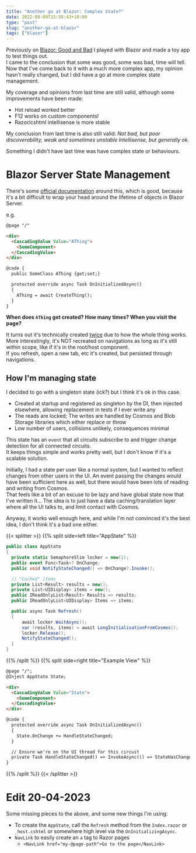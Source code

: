 ```yaml
---
title: "Another go at Blazor: Complex State?"
date: 2022-08-09T15:58:43+10:00
type: "post"
slug: "another-go-at-blazor"
tags: ["blazor"]
---
```


Previously on [Blazor: Good and Bad](/25-blazor-net5) I played with Blazor and made a toy app to test things out.  
I came to the conclusion that some was good, some was bad, time will tell.  
Now that I've come back to it with a much more complex app, my opinion hasn't really changed, but I did have a go at more complex state management.    

<!--more-->  

My coverage and opinions from last time are still valid, although some improvements have been made:
- Hot reload worked better  
- F12 works on custom components!  
- Razor/cshtml intellisense is more stable

My conclusion from last time is also still valid: *Not bad, but poor discoverability, weak and sometimes unstable Intellisense, but generally ok.*  

Something I didn't have last time was have complex state or behaviours.  

# Blazor Server State Management  
There's some [official documentation](https://learn.microsoft.com/en-us/aspnet/core/blazor/state-management?view=aspnetcore-6.0&pivots=server) around this, which is good, because it's a bit difficult to wrap your head around the lifetime of objects in Blazor Server.  

e.g. 

```html
@page "/"

<div>
  <CascadingValue Value="AThing">
    <SomeComponent>
  </CascadingValue>
</div>

@code {
  public SomeClass AThing {get;set;}

  protected override async Task OnInitializedAsync() 
  {
    AThing = await CreateThing();
  }
}
```

**When does `AThing` get created? How many times? When you visit the page?**  

It turns out it's technically created [twice](https://learn.microsoft.com/en-us/aspnet/core/blazor/components/lifecycle?view=aspnetcore-6.0#component-initialization-oninitializedasync) due to how the whole thing works.  
More interestingly, it's NOT recreated on navigations as long as it's still within scope, like if it's in the root/host component.  
If you refresh, open a new tab, etc it's created, but persisted through navigations.

## How I'm managing state
I decided to go with a singleton state (ick?) but I think it's ok in this case.   

- Created at startup and registered as singleton by the DI, then injected elsewhere, allowing replacement in tests if I ever write any  
- The reads are locked; The writes are handled by Cosmos and Blob Storage libraries which either replace or throw  
- Low number of users, collisions unlikely, consequences minimal  

This state has an `event` that all circuits subscribe to and trigger change detection for all connected circuits.  
It keeps things simple and works pretty well, but I don't know if it's a scalable solution.  

Initially, I had a state per user like a normal system, but I wanted to reflect changes from other users in the UI.
An event passing the changes would have been sufficient here as well, but there would have been lots of reading and writing from Cosmos.  
That feels like a bit of an excuse to be lazy and have global state now that I've written it...
The idea is to just have a data caching/translation layer where all the UI talks to, and limit contact with Cosmos.  

Anyway, it works well enough here, and while I'm not convinced it's the best idea, I don't think it's a bad one either.  

{{< splitter >}}
{{% split side=left title="AppState" %}}
```cs
public class AppState
{
  private static SemaphoreSlim locker = new(1);
  public event Func<Task>? OnChange;
  public void NotifyStateChanged() => OnChange?.Invoke();

  // "Cached" items
  private List<Result> results = new();
  private List<UIDisplay> items = new();
  public IReadOnlyList<Result> Results => results;
  public IReadOnlyList<UIDisplay> Items => items;

  public async Task Refresh()
  {
      await locker.WaitAsync();
      var (results, items) = await LongInitialisationFromCosmos();
      locker.Release();
      NotifyStateChanged();
  }
}
```
{{% /split %}}
{{% split side=right title="Example View" %}}
```html
@page "/";
@Inject AppState State;

<div>
  <CascadingValue Value="State">
    <SomeComponent>
  </CascadingValue>
</div>

@code {
  protected override async Task OnInitializedAsync() 
  {
    State.OnChange += HandleStateChanged;
  }

  // Ensure we're on the UI thread for this circuit
  private Task HandleStateChanged() => InvokeAsync(() => StateHasChanged());
}
```
{{% /split %}}
{{< /splitter >}}  


# Edit 20-04-2023  
Some missing pieces to the above, and some new things I'm using:  
- To create the `AppState`, call the `Refresh` method from the `Index.razor` or `_host.cshtml` or somewhere high level via the `OnInitializingAsync`.  
- `NavLink` to easily create an `a` tag to Razor pages
  - `<NavLink href="my-@page-path">Go to the page</NavLink>`   